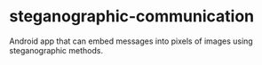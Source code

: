 # steganographic-communication

Android app that can embed messages into pixels of images using steganographic methods.
